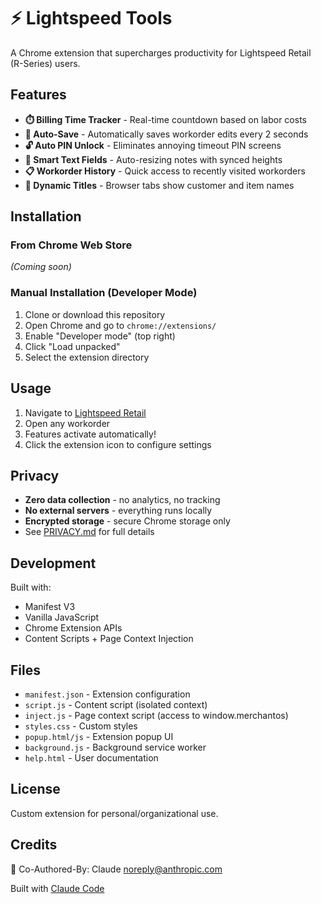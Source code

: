 # ⚡ Lightspeed Tools

A Chrome extension that supercharges productivity for Lightspeed Retail (R-Series) users.

## Features

- **⏱️ Billing Time Tracker** - Real-time countdown based on labor costs
- **💾 Auto-Save** - Automatically saves workorder edits every 2 seconds
- **🔓 Auto PIN Unlock** - Eliminates annoying timeout PIN screens
- **📝 Smart Text Fields** - Auto-resizing notes with synced heights
- **📋 Workorder History** - Quick access to recently visited workorders
- **📄 Dynamic Titles** - Browser tabs show customer and item names

## Installation

### From Chrome Web Store
*(Coming soon)*

### Manual Installation (Developer Mode)

1. Clone or download this repository
2. Open Chrome and go to `chrome://extensions/`
3. Enable "Developer mode" (top right)
4. Click "Load unpacked"
5. Select the extension directory

## Usage

1. Navigate to [Lightspeed Retail](https://us.merchantos.com)
2. Open any workorder
3. Features activate automatically!
4. Click the extension icon to configure settings

## Privacy

- **Zero data collection** - no analytics, no tracking
- **No external servers** - everything runs locally
- **Encrypted storage** - secure Chrome storage only
- See [PRIVACY.md](PRIVACY.md) for full details

## Development

Built with:
- Manifest V3
- Vanilla JavaScript
- Chrome Extension APIs
- Content Scripts + Page Context Injection

## Files

- `manifest.json` - Extension configuration
- `script.js` - Content script (isolated context)
- `inject.js` - Page context script (access to window.merchantos)
- `styles.css` - Custom styles
- `popup.html/js` - Extension popup UI
- `background.js` - Background service worker
- `help.html` - User documentation

## License

Custom extension for personal/organizational use.

## Credits

🤖 Co-Authored-By: Claude <noreply@anthropic.com>

Built with [Claude Code](https://claude.com/claude-code)
